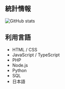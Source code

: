 ## 統計情報

![GitHub stats](https://readme-stats-rho-three.vercel.app/api?username=oiekjr&locale=ja&hide_title=true&show_icons=true&icon_color=fff&bg_color=30,e96443,904e95&title_color=fff&text_color=fff)

## 利用言語

- HTML / CSS
- JavaScript / TypeScript
- PHP
- Node.js
- Python
- SQL
- 日本語
